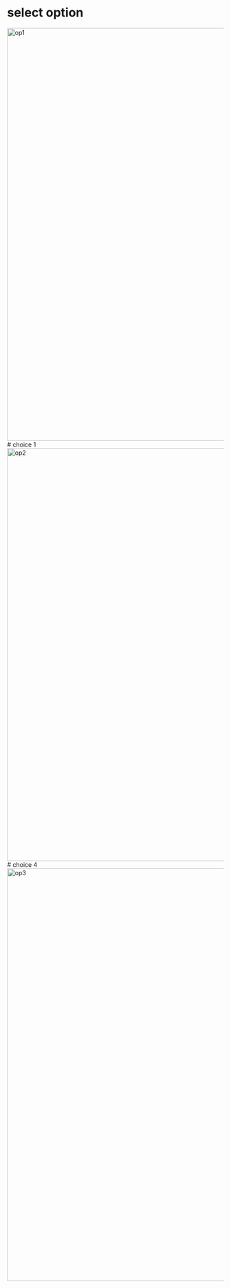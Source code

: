 # select option
<img width="960" alt="op1" src="https://user-images.githubusercontent.com/59719836/154551924-1ff8438d-deea-44a6-97d0-7d48c66967da.png">
# choice 1
<img width="960" alt="op2" src="https://user-images.githubusercontent.com/59719836/154552346-5c41618b-5d9d-42c0-a968-0afe4a8730e5.png">
# choice 4
<img width="960" alt="op3" src="https://user-images.githubusercontent.com/59719836/154552641-98dbe7e0-663e-44d8-a87c-95d31c22e718.png">


